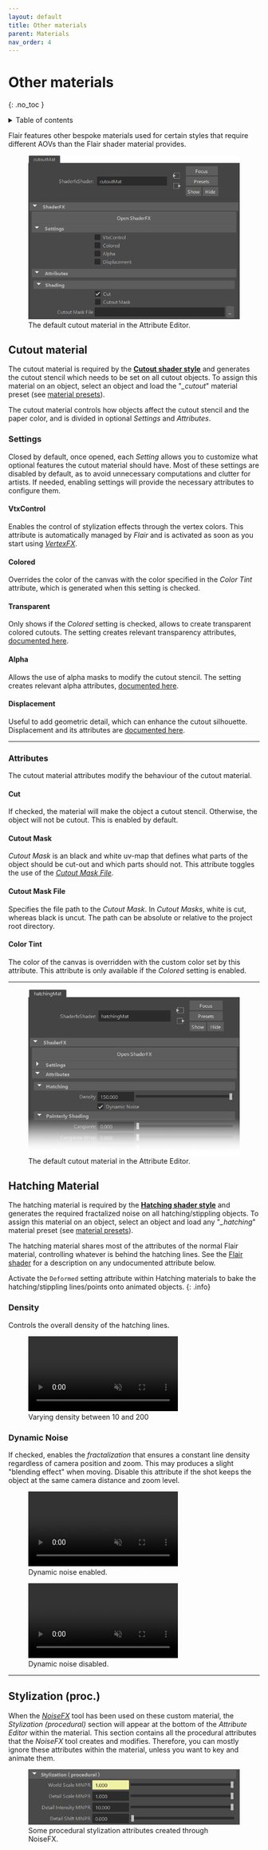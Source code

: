 ```yaml
---
layout: default
title: Other materials
parent: Materials
nav_order: 4
---
```


# Other materials
{: .no_toc }

<details close markdown="block">
  <summary>
    Table of contents
  </summary>
  {: .text-delta }
1. TOC
{:toc}
</details>

Flair features other bespoke materials used for certain styles that require different AOVs than the Flair shader material provides.

<figure class="float-right aio-ui">
	<img src="/media/materials/others/cutout-mat-ae.png" alt="Cutout material node">
	<figcaption>The default cutout material in the Attribute Editor.</figcaption>
</figure>

## Cutout material

The cutout material is required by the [**Cutout shader style**](/flair/styles/library/cutout) and generates the cutout stencil which needs to be set on all cutout objects. To assign this material on an object, select an object and load the "_\_cutout_" material preset (see [material presets](/flair/materials/presets)).

The cutout material controls how objects affect the cutout stencil and the paper color, and is divided in optional _Settings_ and _Attributes_.
   
### Settings
Closed by default, once opened, each _Setting_ allows you to customize what optional features the cutout material should have. Most of these settings are disabled by default, as to avoid unnecessary computations and clutter for artists. If needed, enabling settings will provide the necessary attributes to configure them.

#### VtxControl
Enables the control of stylization effects through the vertex colors. This attribute is automatically managed by _Flair_ and is activated as soon as you start using [_VertexFX_](/flair/art-direction/vertexfx/).

#### Colored
Overrides the color of the canvas with the color specified in the _Color Tint_ attribute, which is generated when this setting is checked.

#### Transparent
Only shows if the _Colored_ setting is checked, allows to create transparent colored cutouts. The setting creates relevant transparency attributes, [documented here](../flair-shader/#transparent).

#### Alpha
Allows the use of alpha masks to modify the cutout stencil. The setting creates relevant alpha attributes, [documented here](../flair-shader/#alpha-mask).

#### Displacement
Useful to add geometric detail, which can enhance the cutout silhouette. Displacement and its attributes are [documented here](../flair-shader/#displacement).

------------------------

### Attributes
The cutout material attributes modify the behaviour of the cutout material.

#### Cut
If checked, the material will make the object a cutout stencil. Otherwise, the object will not be cutout. This is enabled by default.

#### Cutout Mask
_Cutout Mask_ is an black and white uv-map that defines what parts of the object should be cut-out and which parts should not. This attribute toggles the use of the [_Cutout Mask File_](#cutout-mask-file).

#### Cutout Mask File
Specifies the file path to the _Cutout Mask_. In _Cutout Masks_, white is cut, whereas black is uncut. The path can be absolute or relative to the project root directory.

#### Color Tint
The color of the canvas is overridden with the custom color set by this attribute. This attribute is only available if the _Colored_ setting is enabled.

---

<figure class="float-right aio-ui">
	<img src="/media/materials/others/hatching-mat-ae.png" alt="Cutout material node">
	<figcaption>The default cutout material in the Attribute Editor.</figcaption>
</figure>

## Hatching Material

The hatching material is required by the [**Hatching shader style**](/flair/styles/library/hatching) and generates the required fractalized noise on all hatching/stippling objects. To assign this material on an object, select an object and load any "_\_hatching_" material preset (see [material presets](/flair/materials/presets)).

The hatching material shares most of the attributes of the normal Flair material, controlling whatever is behind the hatching lines. See the [Flair shader](/flair/materials/flair-shader) for a description on any undocumented attribute below.

Activate the `Deformed` setting attribute within Hatching materials to bake the hatching/stippling lines/points onto animated objects.
{: .info}

### Density
Controls the overall density of the hatching lines.

<figure>
	<video autoplay loop muted playsinline>
	    <source src="/media/styles/hatching/density.mp4" style="width:300px" type="video/mp4">
	</video>
	<figcaption>Varying density between 10 and 200</figcaption>
</figure>

### Dynamic Noise
If checked, enables the _fractalization_ that ensures a constant line density regardless of camera position and zoom. This may produces a slight "blending effect" when moving. Disable this attribute if the shot keeps the object at the same camera distance and zoom level.

<div class="d-flex">
    <figure>
        <video autoplay loop muted playsinline style="width:300px">
            <source src="/media/styles/hatching/fract_on.mp4" type="video/mp4">
        </video>
        <figcaption>Dynamic noise enabled.</figcaption>
    </figure>
    <figure>
        <video autoplay loop muted playsinline style="width:300px">
            <source src="/media/styles/hatching/fract_off.mp4" type="video/mp4">
        </video>
        <figcaption>Dynamic noise disabled.</figcaption>
    </figure>
</div>

------------------

## Stylization (proc.)
When the [_NoiseFX_](/flair/art-direction/noisefx) tool has been used on these custom material, the _Stylization (procedural)_ section will appear at the bottom of the _Attribute Editor_ within the material. This section contains all the procedural attributes that the _NoiseFX_ tool creates and modifies. Therefore, you can mostly ignore these attributes within the material, unless you want to key and animate them.

<figure class="aio-ui">
	<img src="/media/materials/others/noisefx-ae.png" alt="Stylization (procedural) attributes">
	<figcaption>Some procedural stylization attributes created through NoiseFX.</figcaption>
</figure>